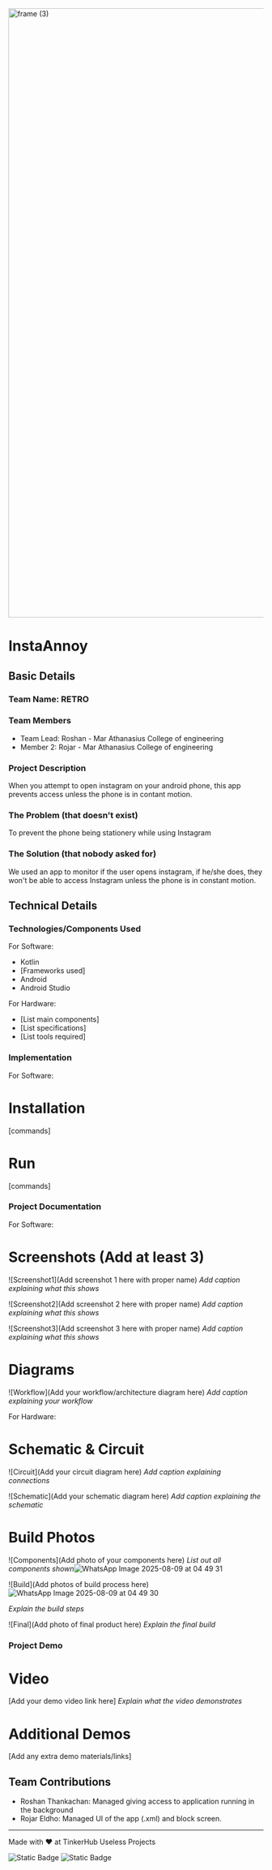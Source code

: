 <img width="3188" height="1202" alt="frame (3)" src="https://github.com/user-attachments/assets/517ad8e9-ad22-457d-9538-a9e62d137cd7" />


# InstaAnnoy


## Basic Details
### Team Name: RETRO


### Team Members
- Team Lead: Roshan - Mar Athanasius College of engineering
- Member 2: Rojar - Mar Athanasius College of engineering

### Project Description
When you attempt to open instagram on your android phone, this app prevents access unless the phone is in contant motion.


### The Problem (that doesn't exist)
To prevent the phone being stationery while using Instagram

### The Solution (that nobody asked for)
We used an app to monitor if the user opens instagram, if he/she does, they won't be able to access Instagram unless the phone is in constant motion.

## Technical Details
### Technologies/Components Used
For Software:
- Kotlin
- [Frameworks used]
- Android 
- Android Studio

For Hardware:
- [List main components]
- [List specifications]
- [List tools required]

### Implementation
For Software:
# Installation
[commands]

# Run
[commands]

### Project Documentation
For Software:

# Screenshots (Add at least 3)
![Screenshot1](Add screenshot 1 here with proper name)
*Add caption explaining what this shows*

![Screenshot2](Add screenshot 2 here with proper name)
*Add caption explaining what this shows*

![Screenshot3](Add screenshot 3 here with proper name)
*Add caption explaining what this shows*

# Diagrams
![Workflow](Add your workflow/architecture diagram here)
*Add caption explaining your workflow*

For Hardware:

# Schematic & Circuit
![Circuit](Add your circuit diagram here)
*Add caption explaining connections*

![Schematic](Add your schematic diagram here)
*Add caption explaining the schematic*

# Build Photos
![Components](Add photo of your components here)
*List out all components shown*![WhatsApp Image 2025-08-09 at 04 49 31](https://github.com/user-attachments/assets/8fe8a903-7b31-4f05-a78b-e12e5c17564d)


![Build](Add photos of build process here)![WhatsApp Image 2025-08-09 at 04 49 30](https://github.com/user-attachments/assets/a106b4dc-316d-4b67-ac94-cb974e12873f)

*Explain the build steps*

![Final](Add photo of final product here)
*Explain the final build*

### Project Demo
# Video
[Add your demo video link here]
*Explain what the video demonstrates*

# Additional Demos
[Add any extra demo materials/links]

## Team Contributions
- Roshan Thankachan: Managed giving access to application running in the background
- Rojar Eldho: Managed UI of the app (.xml) and block screen.

---
Made with ❤️ at TinkerHub Useless Projects 

![Static Badge](https://img.shields.io/badge/TinkerHub-24?color=%23000000&link=https%3A%2F%2Fwww.tinkerhub.org%2F)
![Static Badge](https://img.shields.io/badge/UselessProjects--25-25?link=https%3A%2F%2Fwww.tinkerhub.org%2Fevents%2FQ2Q1TQKX6Q%2FUseless%2520Projects)
